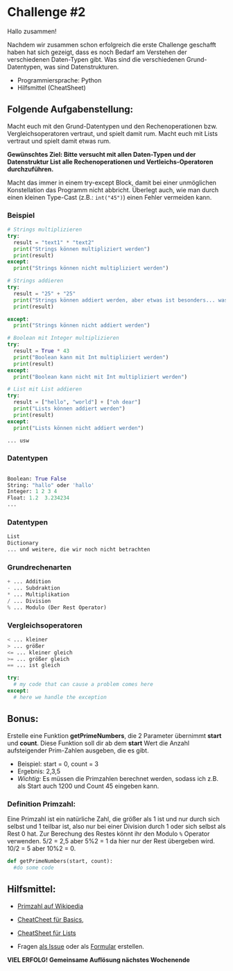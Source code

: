 # Challenge #2

Hallo zusammen!

Nachdem wir zusammen schon erfolgreich die erste Challenge geschafft haben hat sich gezeigt, dass es noch Bedarf am Verstehen der verschiedenen Daten-Typen gibt. Was sind die verschiedenen Grund-Datentypen, was sind Datenstrukturen.

- Programmiersprache: Python
- Hilfsmittel (CheatSheet)

## Folgende Aufgabenstellung:

Macht euch mit den Grund-Datentypen und den Rechenoperationen bzw. Vergleichsoperatoren vertraut, und spielt damit rum.
Macht euch mit Lists vertraut und spielt damit etwas rum.

**Gewünschtes Ziel: Bitte versucht mit allen Daten-Typen und der Datenstruktur List alle Rechenoperationen und Vertleichs-Operatoren durchzuführen.**

Macht das immer in einem try-except Block, damit bei einer unmöglichen Konstellation das Programm nicht abbricht.
Überlegt auch, wie man durch einen kleinen Type-Cast (z.B.: `int("45")`) einen Fehler vermeiden kann.

### Beispiel

```python
# Strings multiplizieren
try:
  result = "text1" * "text2"
  print("Strings können multipliziert werden")
  print(result)
except:
  print("Strings können nicht multipliziert werden")

# Strings addieren
try:
  result = "25" + "25"
  print("Strings können addiert werden, aber etwas ist besonders... was denn?")
  print(result)

except:
  print("Strings können nicht addiert werden")

# Boolean mit Integer multiplizieren
try:
  result = True * 43
  print("Boolean kann mit Int multipliziert werden")
  print(result)
except:
  print("Boolean kann nicht mit Int multipliziert werden")

# List mit List addieren
try:
  result = ["hello", "world"] + ["oh dear"]
  print("Lists können addiert werden")
  print(result)
except:
  print("Lists können nicht addiert werden")

... usw
```

### Datentypen

```python

Boolean: True False
String: "hallo" oder 'hallo'
Integer: 1 2 3 4
Float: 1.2  3.234234
...
```

### Datentypen

```python
List
Dictionary
... und weitere, die wir noch nicht betrachten
```

### Grundrechenarten

```python
+ ... Addition
- ... Subdraktion
* ... Multiplikation
/ ... Division
% ... Modulo (Der Rest Operator)
```

### Vergleichsoperatoren

```python
< ... kleiner
> ... größer
<= ... kleiner gleich
>= ... größer gleich
== ... ist gleich
```

```python
try:
  # my code that can cause a problem comes here
except:
  # here we handle the exception
```

## Bonus:

Erstelle eine Funktion **getPrimeNumbers**, die 2 Parameter übernimmt **start** und **count**. Diese Funktion soll dir ab dem **start** Wert die Anzahl aufsteigender Prim-Zahlen ausgeben, die es gibt.

- Beispiel: start = 0, count = 3
- Ergebnis: 2,3,5
- _Wichtig:_ Es müssen die Primzahlen berechnet werden, sodass ich z.B. als Start auch 1200 und Count 45 eingeben kann.

### Definition Primzahl:

Eine Primzahl ist ein natürliche Zahl, die größer als 1 ist und nur durch sich selbst und 1 teilbar ist, also nur bei einer Division durch 1 oder sich selbst als Rest 0 hat. Zur Berechung des Restes könnt ihr den Modulo `%` Operator verwenden. 5/2 = 2,5 aber 5%2 = 1 da hier nur der Rest übergeben wird. 10/2 = 5 aber 10%2 = 0.

```python
def getPrimeNumbers(start, count):
  #do some code
```

## Hilfsmittel:

- [Primzahl auf Wikipedia](https://de.wikipedia.org/wiki/Primzahl)

- [CheatCheet für Basics](https://teams.microsoft.com/l/file/577FC335-F5B4-4A56-B307-D7ED57E48403?tenantId=b8192970-931b-4546-97ce-a6a611c24bd9&fileType=pdf&objectUrl=https%3A%2F%2Ffhwzid.sharepoint.com%2Fsites%2FAT_DiBBA_2019_876338345%2FFreigegebene%20Dokumente%2FWeekly%20Coding%20Challenge%2FMaterialien%2Fbeginners_cheat_sheet.pdf&baseUrl=https%3A%2F%2Ffhwzid.sharepoint.com%2Fsites%2FAT_DiBBA_2019_876338345&serviceName=teams&threadId=19:a6077bbb7c794716aef8ef6264849648@thread.skype&groupId=fe5a1a58-19cb-498f-88e0-617b2206af7e),
- [CheatSheet für Lists](https://teams.microsoft.com/l/file/FA626DD4-119C-4335-BC3D-6F5BE93997FE?tenantId=b8192970-931b-4546-97ce-a6a611c24bd9&fileType=pdf&objectUrl=https%3A%2F%2Ffhwzid.sharepoint.com%2Fsites%2FAT_DiBBA_2019_876338345%2FFreigegebene%20Dokumente%2FWeekly%20Coding%20Challenge%2FMaterialien%2Fbeginners_python_cheat_sheet_pcc_lists.pdf&baseUrl=https%3A%2F%2Ffhwzid.sharepoint.com%2Fsites%2FAT_DiBBA_2019_876338345&serviceName=teams&threadId=19:a6077bbb7c794716aef8ef6264849648@thread.skype&groupId=fe5a1a58-19cb-498f-88e0-617b2206af7e)
- Fragen [als Issue](https://github.com/joeherold/wcc_fh_wkw_python/issues) oder als [Formular](https://forms.office.com/Pages/ResponsePage.aspx?Host=Teams&lang=%7Blocale%7D&groupId=%7BgroupId%7D&tid=%7Btid%7D&teamsTheme=%7Btheme%7D&upn=%7Bupn%7D&id=cCkZuBuTRkWXzqamEcJL2Rcv0_AVGQVMpyxsXq73-hxUOUM1QVo0WTA3T1dOSEQ3NkxCN0Y1MjZBUC4u) erstellen.

**VIEL ERFOLG! Gemeinsame Auflösung nächstes Wochenende**
